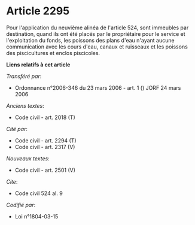 # Article 2295

Pour l'application du neuvième alinéa de l'article 524, sont immeubles par destination, quand ils ont été placés par le
propriétaire pour le service et l'exploitation du fonds, les poissons des plans d'eau n'ayant aucune communication avec les
cours d'eau, canaux et ruisseaux et les poissons des piscicultures et enclos piscicoles.

**Liens relatifs à cet article**

_Transféré par_:

  - Ordonnance n°2006-346 du 23 mars 2006 - art. 1 () JORF 24 mars 2006

_Anciens textes_:

  - Code civil - art. 2018 (T)

_Cité par_:

  - Code civil - art. 2294 (T)
  - Code civil - art. 2317 (V)

_Nouveaux textes_:

  - Code civil - art. 2501 (V)

_Cite_:

  - Code civil 524 al. 9

_Codifié par_:

  - Loi n°1804-03-15
